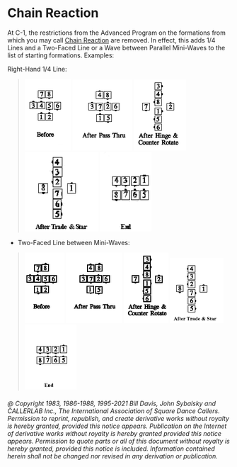 
# Chain Reaction

At C-1, the restrictions from the Advanced Program on the
formations from which you may call [Chain Reaction](../a1/chain_reaction.md) are
removed. In effect, this adds 1/4 Lines and a Two-Faced
Line or a Wave between Parallel Mini-Waves to the list of
starting formations. Examples:

Right-Hand 1/4 Line:
> 
> ![alt](chain_reaction_1a.png)
> ![alt](chain_reaction_1b.png)
> ![alt](chain_reaction_1c.png)
> ![alt](chain_reaction_1d.png)
> ![alt](chain_reaction_1e.png)
>


- Two-Faced Line between Mini-Waves:  
>
> ![alt](chain_reaction_2a.png)
> ![alt](chain_reaction_2b.png)
> ![alt](chain_reaction_2c.png)
> ![alt](chain_reaction_2d.png)
> ![alt](chain_reaction_2e.png)
>

###### @ Copyright 1983, 1986-1988, 1995-2021 Bill Davis, John Sybalsky and CALLERLAB Inc., The International Association of Square Dance Callers. Permission to reprint, republish, and create derivative works without royalty is hereby granted, provided this notice appears. Publication on the Internet of derivative works without royalty is hereby granted provided this notice appears. Permission to quote parts or all of this document without royalty is hereby granted, provided this notice is included. Information contained herein shall not be changed nor revised in any derivation or publication.
